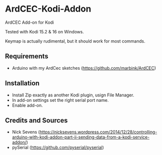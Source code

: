 # ArdCEC-Kodi-Addon
ArdCEC Add-on for Kodi

Tested with Kodi 15.2 & 16 on Windows.

Keymap is actually rudimental, but it should work for most commands.


## Requirements
- Arduino with my ArdCec sketches (https://github.com/marbink/ArdCEC)

## Installation
- Install Zip exactly as another Kodi plugin, usign File Manager.
- In add-on settings set the right serial port name.
- Enable add-on.

## Credits and Sources
- Nick Sevens (https://nicksevens.wordpress.com/2014/12/28/controlling-arduino-with-kodi-addon-part-ii-sending-data-from-a-kodi-service-addon/)
- pySerial (https://github.com/pyserial/pyserial)
